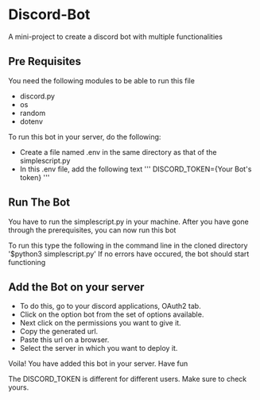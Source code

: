 # Discord-Bot
A mini-project to create a discord bot with multiple functionalities

## Pre Requisites ## 
You need the following modules to be able to run this file
* discord.py
* os
* random
* dotenv

To run this bot in your server, do the following:
* Create a file named .env in the same directory as that of the simplescript.py
* In this .env file, add the following text
'''
DISCORD_TOKEN={Your Bot's token}
'''
## Run The Bot ##

You have to run the simplescript.py in your machine.
After you have gone through the prerequisites, you can now run this bot

To run this type the following in the command line in the cloned directory '$python3 simplescript.py'
If no errors have occured, the bot should start functioning

## Add the Bot on your server ###

* To do this, go to your discord applications, OAuth2 tab.
* Click on the option bot from the set of options available.
* Next click on the permissions you want to give it.
* Copy the generated url.
* Paste this url on a browser.
* Select the server in which you want to deploy it.

Voila! You have added this bot in your server. Have fun

The DISCORD_TOKEN is different for different users. Make sure to check yours.
